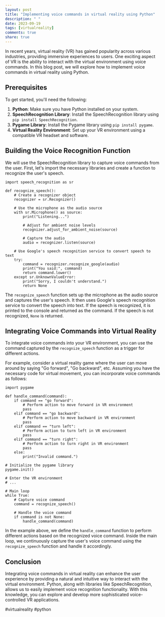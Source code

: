 ```yaml
---
layout: post
title: "Implementing voice commands in virtual reality using Python"
description: " "
date: 2023-09-19
tags: [virtualreality]
comments: true
share: true
---
```


In recent years, virtual reality (VR) has gained popularity across various industries, providing immersive experiences to users. One exciting aspect of VR is the ability to interact with the virtual environment using voice commands. In this blog post, we will explore how to implement voice commands in virtual reality using Python.

## Prerequisites

To get started, you'll need the following:

1. **Python**: Make sure you have Python installed on your system.
2. **SpeechRecognition Library**: Install the SpeechRecognition library using `pip install SpeechRecognition`.
3. **Pygame Library**: Install the Pygame library using `pip install pygame`.
4. **Virtual Reality Environment**: Set up your VR environment using a compatible VR headset and software.

## Building the Voice Recognition Function

We will use the SpeechRecognition library to capture voice commands from the user. First, let's import the necessary libraries and create a function to recognize the user's speech.

```
import speech_recognition as sr

def recognize_speech():
    # Create a recognizer object
    recognizer = sr.Recognizer()

    # Use the microphone as the audio source
    with sr.Microphone() as source:
        print("Listening...")

        # Adjust for ambient noise levels
        recognizer.adjust_for_ambient_noise(source)

        # Capture the audio
        audio = recognizer.listen(source)

    # Use Google's speech recognition service to convert speech to text
    try:
        command = recognizer.recognize_google(audio)
        print("You said:", command)
        return command.lower()
    except sr.UnknownValueError:
        print("Sorry, I couldn't understand.")
        return None
```

The `recognize_speech` function sets up the microphone as the audio source and captures the user's speech. It then uses Google's speech recognition service to convert the speech into text. If the speech is recognized, it is printed to the console and returned as the command. If the speech is not recognized, `None` is returned.

## Integrating Voice Commands into Virtual Reality

To integrate voice commands into your VR environment, you can use the command captured by the `recognize_speech` function as a trigger for different actions.

For example, consider a virtual reality game where the user can move around by saying "Go forward", "Go backward", etc. Assuming you have the necessary code for virtual movement, you can incorporate voice commands as follows:

```
import pygame

def handle_command(command):
    if command == "go forward":
        # Perform action to move forward in VR environment
        pass
    elif command == "go backward":
        # Perform action to move backward in VR environment
        pass
    elif command == "turn left":
        # Perform action to turn left in VR environment
        pass
    elif command == "turn right":
        # Perform action to turn right in VR environment
        pass
    else:
        print("Invalid command.")

# Initialize the pygame library
pygame.init()

# Enter the VR environment
# ...

# Main loop
while True:
    # Capture voice command
    command = recognize_speech()

    # Handle the voice command
    if command is not None:
        handle_command(command)
```

In the example above, we define the `handle_command` function to perform different actions based on the recognized voice command. Inside the main loop, we continuously capture the user's voice command using the `recognize_speech` function and handle it accordingly.

## Conclusion

Integrating voice commands in virtual reality can enhance the user experience by providing a natural and intuitive way to interact with the virtual environment. Python, along with libraries like SpeechRecognition, allows us to easily implement voice recognition functionality. With this knowledge, you can explore and develop more sophisticated voice-controlled VR applications.

#virtualreality #python